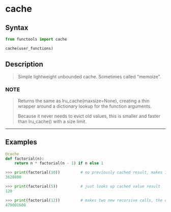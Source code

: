 # cache

## Syntax

```python
from functools import cache

cache(user_functions)
```

## Description

> Simple lightweight unbounded cache. Sometimes called "memoize".

### NOTE

> Returns the same as lru_cache(maxsize=None), creating a thin wrapper around a
> dictionary lookup for the function arguments.
>
> Because it never needs to evict
> old values, this is smaller and faster than lru_cache() with a size limit.

---

## Examples

```python
@cache
def factorial(n):
    return n * factorial(n - 1) if n else 1

>>> print(factorial(10))         # no previously cached result, makes 11 recursive calls
3628800

>>> print(factorial(5))          # just looks up cached value result
120

>>> print(factorial(12))         # makes two new recursive calls, the other 10 are cached
479001600
```
